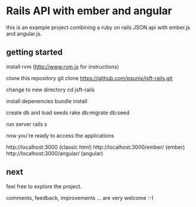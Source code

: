 Rails API with ember and angular
=================================

this is an example project combining a ruby on rails JSON api with ember.js and angular.js.

getting started
----------------

install rvm (http://www.rvm.io for instructions)

clone this repository
  git clone https://github.com/psunix/jsft-rails.git

change to new directory
  cd jsft-rails

install depenencies
  bundle install

create db and load seeds
 rake db:migrate db:seed

run server
 rails s

now you're ready to access the applications

http://localhost:3000 (classic html)
http://localhost:3000/ember/ (ember)
http://localhost:3000/angular/ (angular)

next
----

feel free to explore the project.

comments, feedback, improvements ... are very welcome :-)
